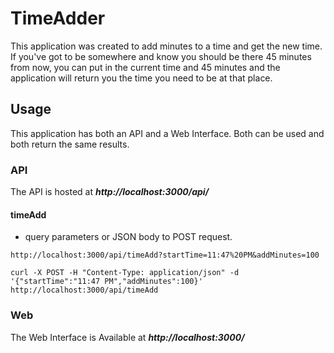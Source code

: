 # TimeAdder

This application was created to add minutes to a time and get the new time.  If you've got to be somewhere and know you should be there 45 minutes from now, you can put in the current time and 45 minutes and the application will return you the time you need to be at that place.

## Usage

This application has both an API and a Web Interface.  Both can be used and both return the same results.

### API

The API is hosted at _**http://localhost:3000/api/**_

#### timeAdd

* query parameters or JSON body to POST request.
```
http://localhost:3000/api/timeAdd?startTime=11:47%20PM&addMinutes=100
```
```
curl -X POST -H "Content-Type: application/json" -d '{"startTime":"11:47 PM","addMinutes":100}' http://localhost:3000/api/timeAdd
```

### Web

The Web Interface is Available at _**http://localhost:3000/**_
